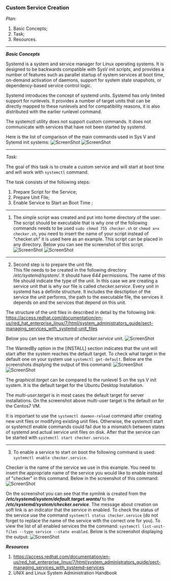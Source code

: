 

### **Custom Service Creation** ###

*Plan:*
1. Basic Concepts;
2. Task;
3. Resources.

-------
***Basic Concepts***

Systemd is a system and service manager for Linux operating systems. It is designed to be backwards compatible with SysV init scripts, and provides a number of features such as parallel startup of system services at boot time, on-demand activation of daemons, support for system state snapshots, or dependency-based service control logic.


Systemd introduces the concept of systemd units. Systemd has only limited support for runlevels. It provides a number of target units that can be directly mapped to these runlevels and for compatibility reasons, it is also distributed with the earlier runlevel command.  

The systemctl utility does not support custom commands. It does not communicate with services that have not been started by systemd.

Here is the list of comparison of the main commands used in Sys V and Sytemd init systems:
![ScreenShot](https://github.com/irynadiudiuk/Linux_Fundamentals/blob/master/Linux_Processes/SystemD/2.png)
![ScreenShot](https://github.com/irynadiudiuk/Linux_Fundamentals/blob/master/Linux_Processes/SystemD/3.png)

____________________________________________


*Task:*

The goal of this task is to create a custom service and will start at boot time and will work with ```systemctl``` command.


The task consists of the following steps:

1. Prepare Script for the Service;
2. Prepare Unit File;
3. Enable Service to Start an Boot Time ;

_____________________

1. The simple script was created and put into home directory of the user.
The script should be executable that is why one of the following commands needs to be used ```sudo chmod 755 checker.sh``` or ```chmod a+x checker.sh```, you need to insert the name of your script instead of "checker.sh" it is used here as an example.
This script can be placed in any directory.
Below you can see the screenshot of this script.
![ScreenShot](https://github.com/irynadiudiuk/Linux_Fundamentals/blob/master/Linux_Processes/SystemD/ll.checker.sh.png)
![ScreenShot](https://github.com/irynadiudiuk/Linux_Fundamentals/blob/master/Linux_Processes/SystemD/checker.sh.png)

____________________
2. Second step is to prepare the unit file.  
This file needs to be created in the following directory */etc/systemd/system/*. It should have *644* permissions. The name of this file should indicate the type of the unit. In this case we are creating a service unit that is why our file is called *checker.service*. 
Every unit in systemd has a definite structure. It includes the desctiption of the service the unit performs, the path to the executable file, the services it depends on and the services that depend on this unit. 

The structure of the unit files in described in detail by the following link: https://access.redhat.com/documentation/en-us/red_hat_enterprise_linux/7/html/system_administrators_guide/sect-managing_services_with_systemd-unit_files 

Below you can see the structure of *checker.service* unit.
![ScreenShot](https://github.com/irynadiudiuk/Linux_Fundamentals/blob/master/Linux_Processes/SystemD/unit.file.png)

The WantedBy option in the [INSTALL] section indicates that the unit will start after the system reaches the default target. To check what target in the default one on your system use ```systemctl get-default```. Below are the screenshots displying the output of this command:
![ScreenShot](https://github.com/irynadiudiuk/Linux_Fundamentals/blob/master/Linux_Processes/SystemD/graphical.png)
![ScreenShot](https://github.com/irynadiudiuk/Linux_Fundamentals/blob/master/Linux_Processes/SystemD/multiuser.png)


The *graphical.target* can be compared to the runlevel 5 on the sys V init system. It is the default target for the Ubuntu Desktop Installation.

The *multi-user.target* is in most cases the default target for server installations. On the screenshot above multi-user target is the default on for the Centos7 VM.

It is important to use the ```systemctl daemon-reload``` command after creating new unit files or modifying existing unit files. Otherwise, the systemctl start or systemctl enable commands could fail due to a mismatch between states of systemd and actual service unit files on disk. After that the service can be started with ```systemctl start checker.service```.
 _______________________________________
 
3. To enable a service to start on boot the following command is used: ```systemctl enable checker.service```. 


Checker is the name of the service we use in this example. You need to insert the appropriate name of the service you would like to enable instead of "checker" in this command. Below in the screenshot of this command:
![ScreenShot](https://github.com/irynadiudiuk/Linux_Fundamentals/blob/master/Linux_Processes/SystemD/symlink.png)

On the screenshot you can see that the symlink is created from the ***/etc/systemd/system/default.target.wants/*** to the ***/etc/systemd/system/checker.service***.
The message about creation on soft link is an indicator that the service in enabled. To check the status of the service use the command ```systemctl status checker.service``` (do not forget to replace the name of the service with the correct one for you).
To view the list of all enabled services the the command: ```systemctl list-unit-files --type service --state enabled```. Below is the screenshot displaying the output:
![ScreenShot](https://github.com/irynadiudiuk/Linux_Fundamentals/blob/master/Linux_Processes/SystemD/checker.png)

 
 ***Resources***
 
 1. https://access.redhat.com/documentation/en-us/red_hat_enterprise_linux/7/html/system_administrators_guide/sect-managing_services_with_systemd-services
 2. UNIX and Linux System Administration Handbook


